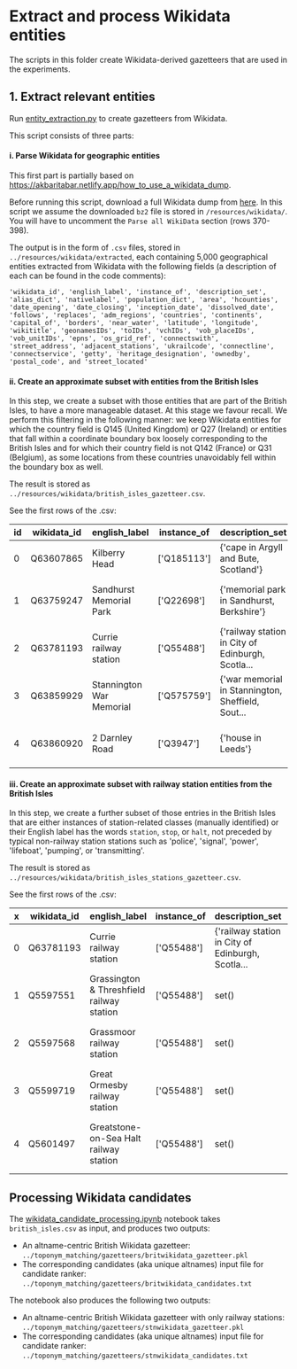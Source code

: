# Extract and process Wikidata entities

The scripts in this folder create Wikidata-derived gazetteers that are used in the experiments.

## 1. Extract relevant entities

Run [entity_extraction.py](https://github.com/Living-with-machines/PlaceLinking/blob/fuzzy_matching/wikidata/entity_extraction.py) to create gazetteers from Wikidata. 

This script consists of three parts:

#### i. Parse Wikidata for geographic entities

This first part is partially based on https://akbaritabar.netlify.app/how_to_use_a_wikidata_dump.

Before running this script, download a full Wikidata dump from [here](https://dumps.wikimedia.org/wikidatawiki/entities/latest-all.json.bz2). In this script we assume the downloaded `bz2` file is stored in `/resources/wikidata/`. You will have to uncomment the `Parse all WikiData` section (rows 370-398).

The output is in the form of `.csv` files, stored in `../resources/wikidata/extracted`, each containing 5,000 geographical entities extracted from Wikidata with the following fields (a description of each can be found in the code comments):

```
'wikidata_id', 'english_label', 'instance_of', 'description_set', 'alias_dict', 'nativelabel', 'population_dict', 'area', 'hcounties', 'date_opening', 'date_closing', 'inception_date', 'dissolved_date', 'follows', 'replaces', 'adm_regions', 'countries', 'continents', 'capital_of', 'borders', 'near_water', 'latitude', 'longitude', 'wikititle', 'geonamesIDs', 'toIDs', 'vchIDs', 'vob_placeIDs', 'vob_unitIDs', 'epns', 'os_grid_ref', 'connectswith', 'street_address', 'adjacent_stations', 'ukrailcode', 'connectline', 'connectservice', 'getty', 'heritage_designation', 'ownedby', 'postal_code', and 'street_located'
```

#### ii. Create an approximate subset with entities from the British Isles

In this step, we create a subset with those entities that are part of the British Isles, to have a more manageable dataset. At this stage we favour recall. We perform this filtering in the following manner: we keep Wikidata entities for which the country field is Q145 (United Kingdom) or Q27 (Ireland) or entities that fall within a coordinate boundary box loosely corresponding to the British Isles and for which their country field is not Q142 (France) or Q31 (Belgium), as some locations from these countries unavoidably fell within the boundary box as well.

The result is stored as `../resources/wikidata/british_isles_gazetteer.csv`. 

See the first rows of the .csv:

| id | wikidata_id | english_label            | instance_of | description_set                                   | alias_dict                                        | ... | heritage_designation | postal_code  |
|---|-------------|--------------------------|-------------|---------------------------------------------------|---------------------------------------------------|-----|----------------------|--------------|
| 0 | Q63607865   | Kilberry Head            | ['Q185113'] | {'cape in Argyll and Bute, Scotland'}             | {'en': ['Kilberry Head']}                         | ... | NaN                  | NaN          |
| 1 | Q63759247   | Sandhurst Memorial Park  | ['Q22698']  | {'memorial park in Sandhurst, Berkshire'}         | {'en': ['Sandhurst Memorial Park']}               | ... | NaN                  | NaN          |
| 2 | Q63781193   | Currie railway station   | ['Q55488']  | {'railway station in City of Edinburgh, Scotla... | {'en': ['Currie railway station']}                | ... | NaN                  | NaN          |
| 3 | Q63859929   | Stannington War Memorial | ['Q575759'] | {'war memorial in Stannington, Sheffield, Sout... | {'en': ['Stannington War Memorial']}              | ... | Q15700834            | NaN          |
| 4 | Q63860920   | 2 Darnley Road           | ['Q3947']   | {'house in Leeds'}                                | {'en-gb': ['2 Darnley Road'], 'en': ['2 Darnle... | ... | NaN                  | ['LS16 5JF'] |

#### iii. Create an approximate subset with railway station entities from the British Isles

In this step, we create a further subset of those entries in the British Isles that are either instances of station-related classes (manually identified) or their English label has the words `station`, `stop`, or `halt`, not preceded by typical non-railway station stations such as 'police', 'signal', 'power', 'lifeboat', 'pumping', or 'transmitting'.

The result is stored as `../resources/wikidata/british_isles_stations_gazetteer.csv`.

See the first rows of the .csv:

| x | wikidata_id | english_label                             | instance_of | description_set                                   | alias_dict                                        | ... | street_located | postal_code |
|---|-------------|-------------------------------------------|-------------|---------------------------------------------------|---------------------------------------------------|-----|----------------|-------------|
| 0 | Q63781193   | Currie railway station                    | ['Q55488']  | {'railway station in City of Edinburgh, Scotla... | {'en': ['Currie railway station']}                | ... | NaN            | NaN         |
| 1 | Q5597551    | Grassington & Threshfield railway station | ['Q55488']  | set()                                             | {'en': ['Grassington & Threshfield railway sta... | ... | NaN            | NaN         |
| 2 | Q5597568    | Grassmoor railway station                 | ['Q55488']  | set()                                             | {'en': ['Grassmoor railway station']}             | ... | NaN            | NaN         |
| 3 | Q5599719    | Great Ormesby railway station             | ['Q55488']  | set()                                             | {'en': ['Great Ormesby railway station']}         | ... | NaN            | NaN         |
| 4 | Q5601497    | Greatstone-on-Sea Halt railway station    | ['Q55488']  | set()                                             | {'en': ['Greatstone-on-Sea Halt railway statio... | ... | NaN            | NaN         |


## Processing Wikidata candidates

The [wikidata_candidate_processing.ipynb](https://github.com/Living-with-machines/PlaceLinking/blob/fuzzy_matching/wikidata/wikidata_candidate_processing.ipynb) notebook takes `british_isles.csv` as input, and produces two outputs:
* An altname-centric British Wikidata gazetteer: `../toponym_matching/gazetteers/britwikidata_gazetteer.pkl`
* The corresponding candidates (aka unique altnames) input file for candidate ranker: `../toponym_matching/gazetteers/britwikidata_candidates.txt`

The notebook also produces the following two outputs:
* An altname-centric British Wikidata gazetteer with only railway stations: `../toponym_matching/gazetteers/stnwikidata_gazetteer.pkl`
* The corresponding candidates (aka unique altnames) input file for candidate ranker: `../toponym_matching/gazetteers/stnwikidata_candidates.txt`
